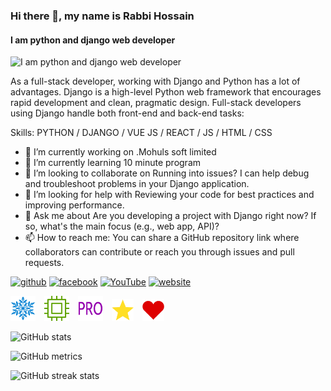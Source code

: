### Hi there 👋, my name is Rabbi Hossain
#### I am python and django  web developer
![I am python and django  web developer](https://arturssmirnovs.github.io/github-profile-readme-generator/images/banner.png)

As a full-stack developer, working with Django and Python has a lot of advantages. Django is a high-level Python web framework that encourages rapid development and clean, pragmatic design. Full-stack developers using Django handle both front-end and back-end tasks:








Skills: PYTHON / DJANGO / VUE JS / REACT / JS / HTML / CSS

- 🔭 I’m currently working on .Mohuls soft limited 
- 🌱 I’m currently learning 10 minute program 
- 👯 I’m looking to collaborate on Running into issues? I can help debug and troubleshoot problems in your Django application. 
- 🤔 I’m looking for help with  Reviewing your code for best practices and improving performance. 
- 💬 Ask me about Are you developing a project with Django right now? If so, what's the main focus (e.g., web app, API)? 
- 📫 How to reach me: You can share a GitHub repository link where collaborators can contribute or reach you through issues and pull requests. 


[<img src='https://cdn.jsdelivr.net/npm/simple-icons@3.0.1/icons/github.svg' alt='github' height='40'>](https://github.com/https://github.com/rabbiprogramer)  [<img src='https://cdn.jsdelivr.net/npm/simple-icons@3.0.1/icons/facebook.svg' alt='facebook' height='40'>](https://www.facebook.com/https://www.facebook.com/R.MD.Robbi?mibextid=ZbWKwL)  [<img src='https://cdn.jsdelivr.net/npm/simple-icons@3.0.1/icons/youtube.svg' alt='YouTube' height='40'>](https://www.youtube.com/channel/https://youtube.com/@mdrabbivai-iq9pm?si=5_WArS1k5bCcXyu3)  [<img src='https://cdn.jsdelivr.net/npm/simple-icons@3.0.1/icons/icloud.svg' alt='website' height='40'>](https://rabbiprogramer.github.io)  

<a href='https://archiveprogram.github.com/'><img src='https://raw.githubusercontent.com/acervenky/animated-github-badges/master/assets/acbadge.gif' width='40' height='40'></a> <a href='https://docs.github.com/en/developers'><img src='https://raw.githubusercontent.com/acervenky/animated-github-badges/master/assets/devbadge.gif' width='40' height='40'></a> <a href='https://github.com/pricing'><img src='https://raw.githubusercontent.com/acervenky/animated-github-badges/master/assets/pro.gif' width='40' height='40'></a> <a href='https://stars.github.com/'><img src='https://raw.githubusercontent.com/acervenky/animated-github-badges/master/assets/starbadge.gif' width='35' height='35'></a> <a href='https://docs.github.com/en/github/supporting-the-open-source-community-with-github-sponsors'><img src='https://raw.githubusercontent.com/acervenky/animated-github-badges/master/assets/sponsorbadge.gif' width='35' height='35'></a> 

![GitHub stats](https://github-readme-stats.vercel.app/api?username=https://github.com/rabbiprogramer&show_icons=true)  

![GitHub metrics](https://metrics.lecoq.io/https://github.com/rabbiprogramer)  

![GitHub streak stats](https://streak-stats.demolab.com/?user=https://github.com/rabbiprogramer)  

